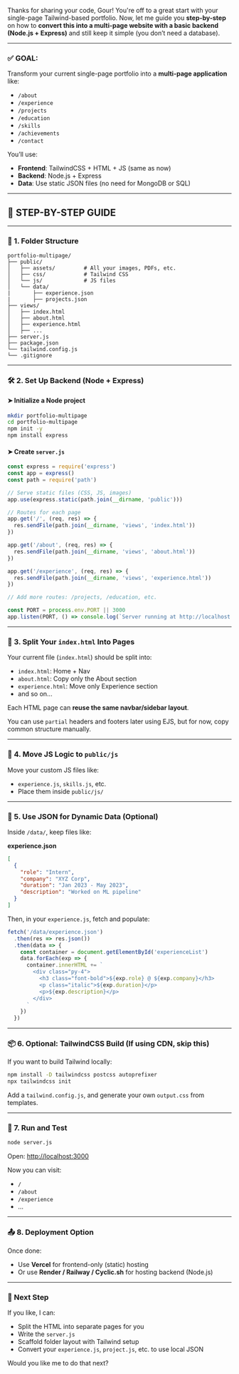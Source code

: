 Thanks for sharing your code, Gour! You're off to a great start with your single-page Tailwind-based portfolio. Now, let me guide you **step-by-step** on how to **convert this into a multi-page website with a basic backend (Node.js + Express)** and still keep it simple (you don’t need a database).

---

### ✅ GOAL:

Transform your current single-page portfolio into a **multi-page application** like:

* `/about`
* `/experience`
* `/projects`
* `/education`
* `/skills`
* `/achievements`
* `/contact`

You’ll use:

* **Frontend**: TailwindCSS + HTML + JS (same as now)
* **Backend**: Node.js + Express
* **Data**: Use static JSON files (no need for MongoDB or SQL)

---

## 🔧 STEP-BY-STEP GUIDE

---

### 📁 1. Folder Structure

```plaintext
portfolio-multipage/
├── public/
│   ├── assets/         # All your images, PDFs, etc.
│   ├── css/            # Tailwind CSS
│   └── js/             # JS files
│   └── data/
|       ├── experience.json
|       ├── projects.json
├── views/
│   ├── index.html
│   ├── about.html
│   ├── experience.html
│   ├── ...
├── server.js
├── package.json
└── tailwind.config.js
└── .gitignore
```

---

### 🛠️ 2. Set Up Backend (Node + Express)

#### ➤ Initialize a Node project

```bash
mkdir portfolio-multipage
cd portfolio-multipage
npm init -y
npm install express
```

#### ➤ Create `server.js`

```js
const express = require('express')
const app = express()
const path = require('path')

// Serve static files (CSS, JS, images)
app.use(express.static(path.join(__dirname, 'public')))

// Routes for each page
app.get('/', (req, res) => {
  res.sendFile(path.join(__dirname, 'views', 'index.html'))
})

app.get('/about', (req, res) => {
  res.sendFile(path.join(__dirname, 'views', 'about.html'))
})

app.get('/experience', (req, res) => {
  res.sendFile(path.join(__dirname, 'views', 'experience.html'))
})

// Add more routes: /projects, /education, etc.

const PORT = process.env.PORT || 3000
app.listen(PORT, () => console.log(`Server running at http://localhost:${PORT}`))
```

---

### 🎨 3. Split Your `index.html` Into Pages

Your current file (`index.html`) should be split into:

* `index.html`: Home + Nav
* `about.html`: Copy only the About section
* `experience.html`: Move only Experience section
* and so on...

Each HTML page can **reuse the same navbar/sidebar layout**.

You can use `partial` headers and footers later using EJS, but for now, copy common structure manually.

---

### 📂 4. Move JS Logic to `public/js`

Move your custom JS files like:

* `experience.js`, `skills.js`, etc.
* Place them inside `public/js/`

---

### 📁 5. Use JSON for Dynamic Data (Optional)

Inside `/data/`, keep files like:

**experience.json**

```json
[
  {
    "role": "Intern",
    "company": "XYZ Corp",
    "duration": "Jan 2023 - May 2023",
    "description": "Worked on ML pipeline"
  }
]
```

Then, in your `experience.js`, fetch and populate:

```js
fetch('/data/experience.json')
  .then(res => res.json())
  .then(data => {
    const container = document.getElementById('experienceList')
    data.forEach(exp => {
      container.innerHTML += `
        <div class="py-4">
          <h3 class="font-bold">${exp.role} @ ${exp.company}</h3>
          <p class="italic">${exp.duration}</p>
          <p>${exp.description}</p>
        </div>
      `
    })
  })
```

---

### 📦 6. Optional: TailwindCSS Build (If using CDN, skip this)

If you want to build Tailwind locally:

```bash
npm install -D tailwindcss postcss autoprefixer
npx tailwindcss init
```

Add a `tailwind.config.js`, and generate your own `output.css` from templates.

---

### 🚀 7. Run and Test

```bash
node server.js
```

Open: [http://localhost:3000](http://localhost:3000)

Now you can visit:

* `/`
* `/about`
* `/experience`
* ...

---

### 📤 8. Deployment Option

Once done:

* Use **Vercel** for frontend-only (static) hosting
* Or use **Render / Railway / Cyclic.sh** for hosting backend (Node.js)

---

### 📝 Next Step

If you like, I can:

* Split the HTML into separate pages for you
* Write the `server.js`
* Scaffold folder layout with Tailwind setup
* Convert your `experience.js`, `project.js`, etc. to use local JSON

Would you like me to do that next?
